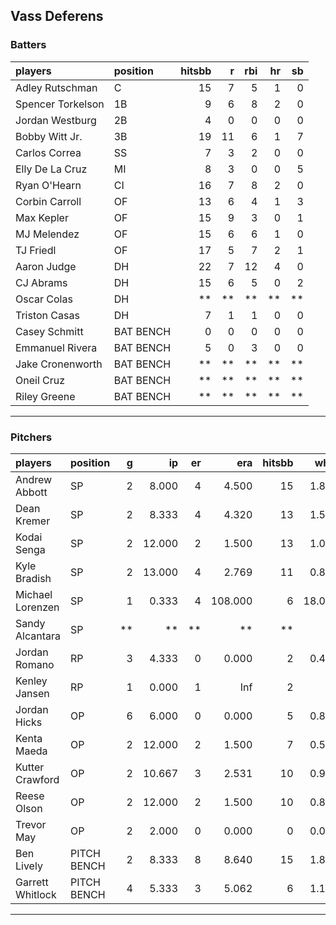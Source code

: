 ## Vass Deferens

### Batters

 
|players           |position  | hitsbb|  r| rbi| hr| sb| 
|:-----------------|:---------|------:|--:|---:|--:|--:| 
|Adley Rutschman   |C         |     15|  7|   5|  1|  0| 
|Spencer Torkelson |1B        |      9|  6|   8|  2|  0| 
|Jordan Westburg   |2B        |      4|  0|   0|  0|  0| 
|Bobby Witt Jr.    |3B        |     19| 11|   6|  1|  7| 
|Carlos Correa     |SS        |      7|  3|   2|  0|  0| 
|Elly De La Cruz   |MI        |      8|  3|   0|  0|  5| 
|Ryan O'Hearn      |CI        |     16|  7|   8|  2|  0| 
|Corbin Carroll    |OF        |     13|  6|   4|  1|  3| 
|Max Kepler        |OF        |     15|  9|   3|  0|  1| 
|MJ Melendez       |OF        |     15|  6|   6|  1|  0| 
|TJ Friedl         |OF        |     17|  5|   7|  2|  1| 
|Aaron Judge       |DH        |     22|  7|  12|  4|  0| 
|CJ Abrams         |DH        |     15|  6|   5|  0|  2| 
|Oscar Colas       |DH        |     **| **|  **| **| **| 
|Triston Casas     |DH        |      7|  1|   1|  0|  0| 
|Casey Schmitt     |BAT BENCH |      0|  0|   0|  0|  0| 
|Emmanuel Rivera   |BAT BENCH |      5|  0|   3|  0|  0| 
|Jake Cronenworth  |BAT BENCH |     **| **|  **| **| **| 
|Oneil Cruz        |BAT BENCH |     **| **|  **| **| **| 
|Riley Greene      |BAT BENCH |     **| **|  **| **| **| 


* * *

### Pitchers

 
|players          |position    |  g|     ip| er|     era| hitsbb|   whip| so|  w| sv| 
|:----------------|:-----------|--:|------:|--:|-------:|------:|------:|--:|--:|--:| 
|Andrew Abbott    |SP          |  2|  8.000|  4|   4.500|     15|  1.875| 12|  0|  0| 
|Dean Kremer      |SP          |  2|  8.333|  4|   4.320|     13|  1.560|  8|  0|  0| 
|Kodai Senga      |SP          |  2| 12.000|  2|   1.500|     13|  1.083| 13|  2|  0| 
|Kyle Bradish     |SP          |  2| 13.000|  4|   2.769|     11|  0.846| 14|  0|  0| 
|Michael Lorenzen |SP          |  1|  0.333|  4| 108.000|      6| 18.000|  0|  0|  0| 
|Sandy Alcantara  |SP          | **|     **| **|      **|     **|     **| **| **| **| 
|Jordan Romano    |RP          |  3|  4.333|  0|   0.000|      2|  0.462|  5|  0|  2| 
|Kenley Jansen    |RP          |  1|  0.000|  1|     Inf|      2|    Inf|  0|  0|  0| 
|Jordan Hicks     |OP          |  6|  6.000|  0|   0.000|      5|  0.833|  8|  0|  0| 
|Kenta Maeda      |OP          |  2| 12.000|  2|   1.500|      7|  0.583| 16|  2|  0| 
|Kutter Crawford  |OP          |  2| 10.667|  3|   2.531|     10|  0.937| 14|  0|  0| 
|Reese Olson      |OP          |  2| 12.000|  2|   1.500|     10|  0.833| 12|  2|  0| 
|Trevor May       |OP          |  2|  2.000|  0|   0.000|      0|  0.000|  2|  0|  0| 
|Ben Lively       |PITCH BENCH |  2|  8.333|  8|   8.640|     15|  1.800|  8|  0|  0| 
|Garrett Whitlock |PITCH BENCH |  4|  5.333|  3|   5.062|      6|  1.125|  4|  0|  0| 


* * *


